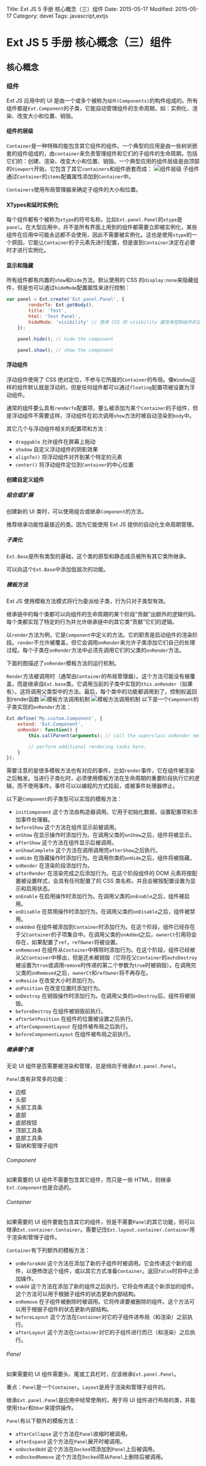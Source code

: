 Title: Ext JS 5 手册 核心概念（三）组件
Date: 2015-05-17
Modified: 2015-05-17
Category: devel
Tags: javascript,extjs

# Ext JS 5 手册 核心概念（三）组件
## 核心概念
### 组件
Ext JS 应用中的 UI 是由一个或多个被称为`组件(Components)`的构件组成的。所有组件都是`Ext.Component`的子类，它能自动管理组件的生命周期，如：实例化、渲染、改变大小和位置、销毁。
#### 组件的层级
`Container`是一种特殊的能包含其它组件的组件。一个典型的应用是由一些树状嵌套的组件组成的，由`container`来负责管理组件和它们的子组件的生命周期，包括它们的：创建、渲染、改变大小和位置、销毁。一个典型应用的组件层级是由顶部的`Viewport`开始，它包含了其它`containers`和组件嵌套而成：
![组件层级]({attach}component_heirarchy_5.png)
子组件通过`Container`的`items`配置属性添加到`Container`中。

`Containers`使用布局管理器来确定子组件的大小和位置。

#### XTypes和延时实例化
每个组件都有个被称为`xtype`的符号名称。比如`Ext.panel.Panel`的`xtype`是`panel`。在大型应用中，并不是所有界面上用到的组件都需要立即被实例化，某些组件在应用中可能永远都不会使用，因此不需要被实例化。这也是使用`xtype`的一个原因，它能让`Container`的子元素先进行配置，但是直到`Container`决定在必要时才进行实例化。

#### 显示和隐藏
所有组件都有内置的`show`和`hide`方法。默认使用的 CSS 的`display:none`来隐藏组件，但是也可以通过`hideMode`配置属性来进行控制：
```javascript
var panel = Ext.create('Ext.panel.Panel', {
        renderTo: Ext.getBody(),
        title: 'Test',
        html: 'Test Panel',
        hideMode: 'visibility' // 使用 CSS 的 visibility 属性来控制组件的显示和隐藏
    });

    panel.hide(); // hide the component

    panel.show(); // show the component
```
#### 浮动组件
浮动组件使用了 CSS 绝对定位，不参与它所属的`Container`的布局。像`Window`这样的组件默认就是浮动的，但是任何组件都可以通过`floating`配置项被设置为浮动组件。

通常的组件要么具有`renderTo`配置项，要么被添加为某个`Container`的子组件，但是浮动组件不需要这样。浮动组件在初次调用`show`方法时被自动渲染到`body`中。

其它几个与浮动组件相关的配置项和方法：
 - `draggable` 允许组件在屏幕上拖动
 - `shadow` 自定义浮动组件的阴影效果
 - `alignTo()` 将浮动组件对齐到某个特定的元素
 - `center()` 将浮动组件定位到`Container`的中心位置

#### 创建自定义组件
##### 组合或扩展
创建新的 UI 类时，可以使用组合或继承`Component`的方法。

推荐继承功能性最接近的类。因为它能使用 Ext JS 提供的自动化生命周期管理。

##### 子类化
`Ext.Base`是所有类型的基础，这个类的原型和静态成员被所有其它类所继承。

可以向这个`Ext.Base`中添加低层次的功能。

##### 模板方法
Ext JS 使用模板方法模式将行为委派给子类，行为只对子类型有效。

继承链中的每个类都可以向组件的生命周期的某个阶段“贡献”出额外的逻辑代码。每个类都实现了特定的行为并允许继承链中的其它类“贡献”它们的逻辑。

以`render`方法为例，它是`Component`中定义的方法。它的职责是启动组件的渲染阶段。`render`不允许被覆盖，但它会调用`onRender`来允许子类添加它们自己的处理过程。每个子类在`onRender`方法中必须先调用它们的父类的`onRender`方法。

下面的图描述了`onRender`模板方法的运行机制。

`Render`方法被调用时（通常由`Container`的布局管理器）。这个方法可能没有被覆盖，而是继承自`Ext.base`类。它调用当前的子类中实现的`this.onRender`（如果有）。这将调用父类型中的方法。最后，每个类中的功能都调用到了，控制权返回到render函数
![模板方法调用机制]({attach}template_pattern.png)
![模板方法调用机制](template_pattern.png "aa")
以下是一个`Component`的子类实现的`onRender`方法：
```javascript
Ext.define('My.custom.Component', {
    extend: 'Ext.Component',
    onRender: function() {
        this.callParent(arguments); // call the superclass onRender method

        // perform additional rendering tasks here.
    }
});
```
需要注意的是很多模板方法也有对应的事件。比如`render`事件，它在组件被渲染之后触发。当进行子类化时，必须使用模板方法在生命周期的重要阶段执行它的逻辑，而不使用事件。事件可以以编程的方式挂起，或被事件处理器停止。

以下是`Component`的子类型可以实现的模板方法：
 - `initComponent` 这个方法由构造器调用。它用于初始化数据，设置配置项和添加事件处理器。
 - `beforeShow` 这个方法在组件显示前被调用。
 - `onShow` 在显示操作时添加行为。在调用父类的`onShow`之后，组件将被显示。
 - `afterShow` 这个方法在组件显示后被调用。
 - `onShowComplete` 这个方法在调用调用完`afterShow`之后执行。
 - `onHide` 在隐藏操作时添加行为。在调用你类的`onHide`之后，组件将被隐藏。
 - `onRender` 在渲染阶段添加行为。
 - `afterRender` 在渲染完成之后添加行为。在这个阶段组件的 DOM 元素将按配置被设置样式，会具有任何配置了的 CSS 类名称，并且会被按配置设置为显示和启用状态。
 - `onEnable` 在启用操作时添加行为。在调用父类的`onEnable`之后，组件被启用。
 - `onDisable` 在禁用操作时添加行为。在调用父类的`onDisable`之后，组件被禁用。
 - `onAdded` 在组件被添加到`Container`时添加行为。在这个阶段，组件已经存在于父`Container`的子项集合中。在调用父类的`onAdded`之后，`ownerCt`引用将会存在，如果配置了`ref`，`refOwner`将被设置。
 - `onRemoved` 在组件从`Container`中移除时添加行为。在这个阶段，组件已经被从父`Container`中移出，但是还未被销毁（它将在父`Container`的`autoDestroy`被设置为`true`或调用`remove`时传递的第二个参数为`true`时被销毁）。在调用完父类的`onRemoved`之后，`ownerCt`和`refOwner`将不再存在。
 - `onResize` 在改变大小时添加行为。
 - `onPosition` 在改变位置时添加行为。
 - `onDestroy` 在销毁操作时添加行为。在调用父类的`onDestroy`后，组件将被销毁。
 - `beforeDestroy` 在组件被销毁前执行。
 - `afterSetPosition` 在组件的位置被设置之后执行。
 - `afterComponentLayout` 在组件被布局之后执行。
 - `beforeComponentLayout` 在组件被布局之前执行。

##### 继承哪个类
无论 UI 组件是否需要被渲染和管理，总是倾向于继承`Ext.panel.Panel`。

`Panel`类有非常多的功能：
 - 边框
 - 头部
 - 头部工具条
 - 底部
 - 底部按钮
 - 顶部工具条
 - 底部工具条
 - 容纳和管理子组件

###### Component
如果需要的 UI 组件不需要包含其它组件，而只是一些 HTML，则继承`Ext.Component`也是合适的。

###### Container
如果需要的 UI 组件要能包含其它的组件，但是不需要`Panel`的其它功能，则可以继承`Ext.container.Container`。需要记住`Ext.layout.container.Container`用于渲染和管理子组件。

`Container`有下列额外的模板方法：
 - `onBeforeAdd` 这个方法在添加了新的子组件时被调用。它会传递这个新的组件，以便修改这个组件，或以其它方式准备`Container`。返回`false`时将中止添加操作。
 - `onAdd` 这个方法在添加了新的组件之后执行。它将会传递这个新添加的组件。这个方法可以用于根据子组件的状态更新内部结构。
 - `onRemove` 在子组件被删除时被调用。它将传递要被删除的组件。这个方法可以用于根据子组件的状态更新内部结构。
 - `beforeLayout` 这个方法在`Container`对它的子组件进布局（和渲染）之前执行。
 - `afterLayout` 这个方法在`Container`对它的子组件进行而已（和渲染）之后执行。

###### Panel
如果需要的 UI 组件需要头、尾或工具栏时，应该继承`Ext.panel.Panel`。

重点：`Panel`是一个`Container`。`Layout`是用于渲染和管理子组件的。

继承`Ext.panel.Panel`是应用中经常使用的，用于将 UI 组件进行布局的类，并能使用`tbar`和`bbar`来提供操作。

`Panel`有以下额外的模板方法：
 - `afterCollapse` 这个方法在`Panel`收缩时被调用。
 - `afterExpand` 这个方法在`Panel`展开时被调用。
 - `onDockedAdd` 这个方法在`Docked`项添加到`Panel`上后被调用。
 - `onDockedRemove` 这个方法在`Docked`项从`Panel`上删除后被调用。

